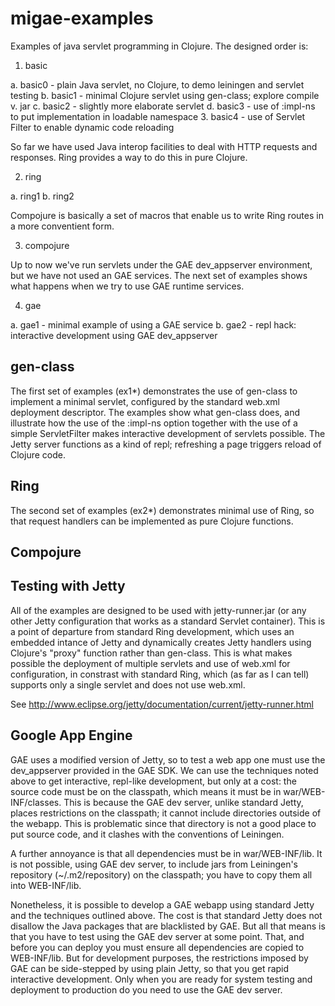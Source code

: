 migae-examples
==============

Examples of java servlet programming in Clojure.  The designed order is:

 1. basic

  a. basic0 - plain Java servlet, no Clojure, to demo leiningen and servlet testing
  b. basic1 - minimal Clojure servlet using gen-class; explore compile v. jar
  c. basic2 - slightly more elaborate servlet
  d. basic3 - use of :impl-ns to put implementation in loadable namespace
  3. basic4 - use of Servlet Filter to enable dynamic code reloading

So far we have used Java interop facilities to deal with HTTP requests
and responses.  Ring provides a way to do this in pure Clojure.

 2. ring

  a.  ring1
  b.  ring2

Compojure is basically a set of macros that enable us to write Ring
routes in a more conventient form.

 3. compojure

Up to now we've run servlets under the GAE dev_appserver environment,
but we have not used an GAE services.  The next set of examples shows
what happens when we try to use GAE runtime services.

 4. gae

  a. gae1 - minimal example of using a GAE service
  b. gae2 - repl hack: interactive development using GAE dev_appserver


## gen-class

The first set of examples (ex1*) demonstrates the use of gen-class to
implement a minimal servlet, configured by the standard web.xml
deployment descriptor.  The examples show what gen-class does, and
illustrate how the use of the :impl-ns option together with the use of
a simple ServletFilter makes interactive development of servlets
possible.  The Jetty server functions as a kind of repl; refreshing a
page triggers reload of Clojure code.

## Ring

The second set of examples (ex2*) demonstrates minimal use of Ring, so
that request handlers can be implemented as pure Clojure functions.

## Compojure

## Testing with Jetty

All of the examples are designed to be used with jetty-runner.jar (or
any other Jetty configuration that works as a standard Servlet
container).  This is a point of departure from standard Ring
development, which uses an embedded intance of Jetty and dynamically
creates Jetty handlers using Clojure's "proxy" function rather than
gen-class.  This is what makes possible the deployment of multiple
servlets and use of web.xml for configuration, in constrast with
standard Ring, which (as far as I can tell) supports only a single
servlet and does not use web.xml.

See http://www.eclipse.org/jetty/documentation/current/jetty-runner.html

## Google App Engine

GAE uses a modified version of Jetty, so to test a web app one must
use the dev_appserver provided in the GAE SDK.  We can use the
techniques noted above to get interactive, repl-like development, but
only at a cost: the source code must be on the classpath, which means
it must be in war/WEB-INF/classes.  This is because the GAE dev
server, unlike standard Jetty, places restrictions on the classpath; it
cannot include directories outside of the webapp.  This is problematic
since that directory is not a good place to put source code, and it
clashes with the conventions of Leiningen.

A further annoyance is that all dependencies must be in
war/WEB-INF/lib.  It is not possible, using GAE dev server, to include
jars from Leiningen's repository (~/.m2/repository) on the classpath;
you have to copy them all into WEB-INF/lib.

Nonetheless, it is possible to develop a GAE webapp using standard
Jetty and the techniques outlined above.  The cost is that standard
Jetty does not disallow the Java packages that are blacklisted by GAE.
But all that means is that you have to test using the GAE dev server
at some point.  That, and before you can deploy you must ensure all
dependencies are copied to WEB-INF/lib.  But for development purposes,
the restrictions imposed by GAE can be side-stepped by using plain
Jetty, so that you get rapid interactive development.  Only when you
are ready for system testing and deployment to production do you need
to use the GAE dev server.